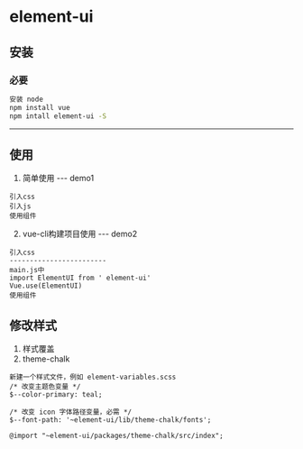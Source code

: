 # element-ui
## 安装
### 必要
```bash
安装 node
npm install vue
npm intall element-ui -S
```
---
## 使用
1. 简单使用 --- demo1
```
引入css
引入js
使用组件
```
2. vue-cli构建项目使用 --- demo2
```
引入css
------------------------
main.js中 
import ElementUI from ' element-ui'
Vue.use(ElementUI)
使用组件
```

## 修改样式
1. 样式覆盖
2. theme-chalk
```
新建一个样式文件，例如 element-variables.scss
/* 改变主题色变量 */
$--color-primary: teal;

/* 改变 icon 字体路径变量，必需 */
$--font-path: '~element-ui/lib/theme-chalk/fonts';

@import "~element-ui/packages/theme-chalk/src/index";
```